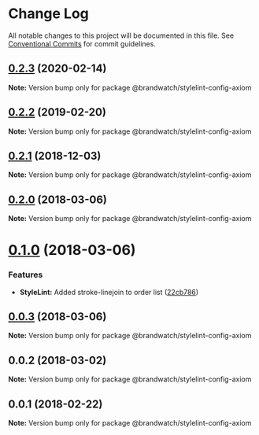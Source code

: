 # Change Log

All notable changes to this project will be documented in this file.
See [Conventional Commits](https://conventionalcommits.org) for commit guidelines.

## [0.2.3](https://github.com/BrandwatchLtd/axiom-react/compare/@brandwatch/stylelint-config-axiom@0.2.2...@brandwatch/stylelint-config-axiom@0.2.3) (2020-02-14)

**Note:** Version bump only for package @brandwatch/stylelint-config-axiom





## [0.2.2](https://github.com/tomru/axiom/compare/@brandwatch/stylelint-config-axiom@0.2.1...@brandwatch/stylelint-config-axiom@0.2.2) (2019-02-20)

**Note:** Version bump only for package @brandwatch/stylelint-config-axiom





## [0.2.1](https://github.com/larister/axiom/compare/@brandwatch/stylelint-config-axiom@0.2.0...@brandwatch/stylelint-config-axiom@0.2.1) (2018-12-03)

**Note:** Version bump only for package @brandwatch/stylelint-config-axiom





<a name="0.2.0"></a>
## [0.2.0](https://github.com/HHogg/axiom/compare/@brandwatch/stylelint-config-axiom@0.1.0...@brandwatch/stylelint-config-axiom@0.2.0) (2018-03-06)




**Note:** Version bump only for package @brandwatch/stylelint-config-axiom

<a name="0.1.0"></a>
# [0.1.0](https://github.com/HHogg/axiom/compare/@brandwatch/stylelint-config-axiom@0.0.3...@brandwatch/stylelint-config-axiom@0.1.0) (2018-03-06)


### Features

* **StyleLint:** Added stroke-linejoin to order list ([22cb786](https://github.com/HHogg/axiom/commit/22cb786))




<a name="0.0.3"></a>
## [0.0.3](https://github.com/HHogg/axiom/compare/@brandwatch/stylelint-config-axiom@0.0.2...@brandwatch/stylelint-config-axiom@0.0.3) (2018-03-06)




**Note:** Version bump only for package @brandwatch/stylelint-config-axiom

<a name="0.0.2"></a>
## 0.0.2 (2018-03-02)




**Note:** Version bump only for package @brandwatch/stylelint-config-axiom

<a name="0.0.1"></a>
## 0.0.1 (2018-02-22)




**Note:** Version bump only for package @brandwatch/stylelint-config-axiom
